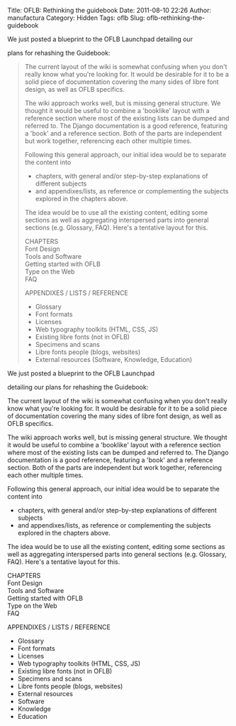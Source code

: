 Title: OFLB: Rethinking the guidebook
Date: 2011-08-10 22:26
Author: manufactura
Category: Hidden
Tags: oflb
Slug: oflb-rethinking-the-guidebook

<!--:en-->We just posted a blueprint to the OFLB Launchpad detailing our
plans for rehashing the Guidebook:

> The current layout of the wiki is somewhat confusing when you don't
> really know what you're looking for. It would be desirable for it to
> be a solid piece of documentation covering the many sides of libre
> font design, as well as OFLB specifics.
>
> The wiki approach works well, but is missing general structure. We
> thought it would be useful to combine a 'booklike' layout with a
> reference section where most of the existing lists can be dumped and
> referred to. The Django documentation is a good reference, featuring a
> 'book' and a reference section. Both of the parts are independent but
> work together, referencing each other multiple times.
>
> Following this general approach, our initial idea would be to separate
> the content into  
>  - chapters, with general and/or step-by-step explanations of
> different subjects  
>  - and appendixes/lists, as reference or complementing the subjects
> explored in the chapters above.
>
> The idea would be to use all the existing content, editing some
> sections as well as aggregating interspersed parts into general
> sections (e.g. Glossary, FAQ). Here's a tentative layout for this.
>
> CHAPTERS  
>  Font Design  
>  Tools and Software  
>  Getting started with OFLB  
>  Type on the Web  
>  FAQ
>
> APPENDIXES / LISTS / REFERENCE  
>  - Glossary  
>  - Font formats  
>  - Licenses  
>  - Web typography toolkits (HTML, CSS, JS)  
>  - Existing libre fonts (not in OFLB)  
>  - Specimens and scans  
>  - Libre fonts people (blogs, websites)  
>  - External resources (Software, Knowledge, Education)

<!--:--><!--:pt-->We just posted a blueprint to the OFLB Launchpad
detailing our plans for rehashing the Guidebook:

The current layout of the wiki is somewhat confusing when you don't
really know what you're looking for. It would be desirable for it to be
a solid piece of documentation covering the many sides of libre font
design, as well as OFLB specifics.

The wiki approach works well, but is missing general structure. We
thought it would be useful to combine a 'booklike' layout with a
reference section where most of the existing lists can be dumped and
referred to. The Django documentation is a good reference, featuring a
'book' and a reference section. Both of the parts are independent but
work together, referencing each other multiple times.

Following this general approach, our initial idea would be to separate
the content into  
- chapters, with general and/or step-by-step explanations of different
subjects  
- and appendixes/lists, as reference or complementing the subjects
explored in the chapters above.

The idea would be to use all the existing content, editing some sections
as well as aggregating interspersed parts into general sections (e.g.
Glossary, FAQ). Here's a tentative layout for this.

CHAPTERS  
Font Design  
Tools and Software  
Getting started with OFLB  
Type on the Web  
FAQ

APPENDIXES / LISTS / REFERENCE  
- Glossary  
- Font formats  
- Licenses  
- Web typography toolkits (HTML, CSS, JS)  
- Existing libre fonts (not in OFLB)  
- Specimens and scans  
- Libre fonts people (blogs, websites)  
- External resources  
- Software  
- Knowledge  
- Education<!--:-->

